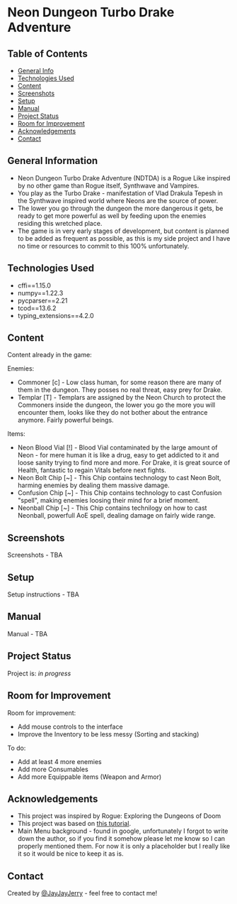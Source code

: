 # Neon Dungeon Turbo Drake Adventure

## Table of Contents
* [General Info](#general-information)
* [Technologies Used](#technologies-used)
* [Content](#content)
* [Screenshots](#screenshots)
* [Setup](#setup)
* [Manual](#manual)
* [Project Status](#project-status)
* [Room for Improvement](#room-for-improvement)
* [Acknowledgements](#acknowledgements)
* [Contact](#contact)


## General Information
- Neon Dungeon Turbo Drake Adventure (NDTDA) is a Rogue Like inspired by no other game than Rogue itself, Synthwave and Vampires.
- You play as the Turbo Drake - manifestation of Vlad Drakula Tepesh in the Synthwave inspired world where Neons are the source of power.
- The lower you go through the dungeon the more dangerous it gets, be ready to get more powerful as well by feeding upon the enemies residing this wretched place.
- The game is in very early stages of development, but content is planned to be added as frequent as possible, as this is my side project and I have no time or resources to commit to this 100% unfortunately.


## Technologies Used
- cffi==1.15.0
- numpy==1.22.3
- pycparser==2.21
- tcod==13.6.2
- typing_extensions==4.2.0


## Content
Content already in the game:

Enemies:
- Commoner [c] - Low class human, for some reason there are many of them in the dungeon. They posses no real threat, easy prey for Drake.
- Templar [T] - Templars are assigned by the Neon Church to protect the Commoners inside the dungeon, the lower you go the more you will encounter them, looks like they do not bother about the entrance anymore. Fairly powerful beings.

Items:
- Neon Blood Vial [!] - Blood Vial contaminated by the large amount of Neon - for mere human it is like a drug, easy to get addicted to it and loose sanity trying to find more and more. For Drake, it is great source of Health, fantastic to regain Vitals before next fights.
- Neon Bolt Chip [~] - This Chip contains technology to cast Neon Bolt, harming enemies by dealing them massive damage.
- Confusion Chip [~] -  This Chip contains technology to cast Confusion "spell", making enemies loosing their mind for a brief moment.
- Neonball Chip [~] - This Chip contains technilogy on how to cast Neonball, powerfull AoE spell, dealing damage on fairly wide range.


## Screenshots
Screenshots - TBA


## Setup
Setup instructions - TBA


## Manual
Manual - TBA


## Project Status
Project is: _in progress_


## Room for Improvement

Room for improvement:
- Add mouse controls to the interface
- Improve the Inventory to be less messy (Sorting and stacking)

To do:
- Add at least 4 more enemies
- Add more Consumables
- Add more Equippable items (Weapon and Armor)


## Acknowledgements
- This project was inspired by Rogue: Exploring the Dungeons of Doom
- This project was based on [this tutorial](https://rogueliketutorials.com/tutorials/tcod/v2/).
- Main Menu background - found in google, unfortunately I forgot to write down the author, so if you find it somehow please let me know so I can properly mentioned them. For now it is only a placeholder but I really like it so it would be nice to keep it as is.


## Contact
Created by [@JayJayJerry](https://www.facebook.com/jayjayjerrygaming) - feel free to contact me!
